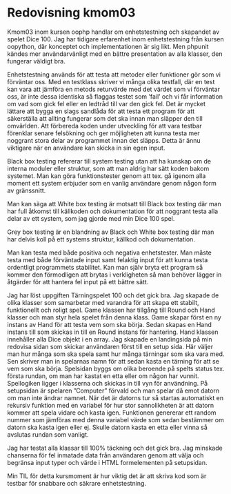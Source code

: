 ---
---
Redovisning kmom03
=========================

Kmom03 inom kursen oophp handlar om enhetstestning och skapandet av spelet Dice 100.  Jag har tidigare erfarenhet inom enhetstestning från kursen oopython, där konceptet och implementationen är sig likt.  Men phpunit kändes mer användarvänligt med en bättre presentation av alla klasser, den fungerar väldigt bra.

Enhetstestning används för att testa att metoder eller funktioner gör som vi förväntar oss. Med en testklass skriver vi många olika testfall, där en test kan vara att jämföra en metods returvärde med det värdet som vi förväntar oss, är inte dessa identiska så flaggas testet som ’fail’ och vi får information om vad som gick fel eller en ledtråd till var den gick fel.  Det är mycket lättare att bygga en slags sandlåda för att testa ett program för att säkerställa att allting fungerar som det ska innan man släpper den till omvärlden.  Att förbereda koden under utveckling för att vara testbar förenklar senare felsökning och ger möjligheten att kunna testa mer noggrant stora delar av programmet innan det släpps.  Detta är ännu viktigare när en användare kan skicka in sin egen input.

Black box testing refererar till system testing utan att ha kunskap om de interna moduler eller struktur, som att man aldrig har sätt koden bakom systemet.  Man kan göra funktionstester genom att tex. gå igenom alla moment ett system erbjuder som en vanlig användare genom någon form av gränssnitt.

Man kan säga att White box testing är motsatt till Black box testing där man har full åtkomst till källkoden och dokumentation för att noggrant testa alla delar av ett system, som jag gjorde med min Dice 100 spel.

Grey box testing är en blandning av Black och White box testing där man har delvis koll på ett systems struktur, källkod och dokumentation.

Man kan testa med både positiva och negativa enhetstester.  Man måste testa med både förväntade input samt felaktig input för att kunna testa ordentligt programmets stabilitet.  Kan man själv bryta ett program så kommer den förmodligen att brytas i verkligheten så man behöver lägger in åtgärder för att hantera fel input på ett bättre sätt.

Jag har löst uppgiften Tärningspelet 100 och det gick bra.  Jag skapade de olika klasser som samarbetar med varandra för att skapa ett stabilt, funktionellt och roligt spel.  Game klassen har tillgång till Round och Hand klasser och man styr hela spelet från denna klass.  Game skapar först en ny instans av Hand för att testa vem som ska börja.  Sedan skapas en Hand instans till som skickas in till en Round instans för hantering.  Hand klassen innehåller alla Dice objekt i en array.  Jag skapade en landingsida på min redovisa sidan som skickar användaren först till en setup sida.  Här väljer man hur många som ska spela samt hur många tärningar som ska vara med.  Sen skriver man in spelarnas namn för att sedan kasta en tärning för att se vem som ska börja.  Spelsidan byggs om olika beroende på spelts status tex. första rundan, om man har kastat en etta eller om någon har vunnit.  Spellogiken ligger i klasserna och skickas in till vyn för användning.  På setupsidan är spelaren ”Computer” förvald och man spelar då emot datorn om man inte ändrar namnet.  När det är datorns tur så startas automatiskt en rekursiv funktion med en variabel för hur stor sannolikheten är att datorn kommer att spela vidare och kasta igen.  Funktionen genererar ett random nummer som jämföras med denna variabel värde som sedan bestämmer om datorn ska kasta igen eller ej.  Skulle datorn kasta en etta eller vinna så avslutas rundan som vanligt.

Jag har testat alla klassar till 100% täckning och det gick bra.  Jag minskade chanserna för fel inmatade data från användaren genom att välja och begränsa input typer och värde i HTML formelementen på setupsidan.

Min TIL för detta kursmoment är hur viktig det är att skriva kod som är testbar för snabbare och säkrare enhetstestning.
